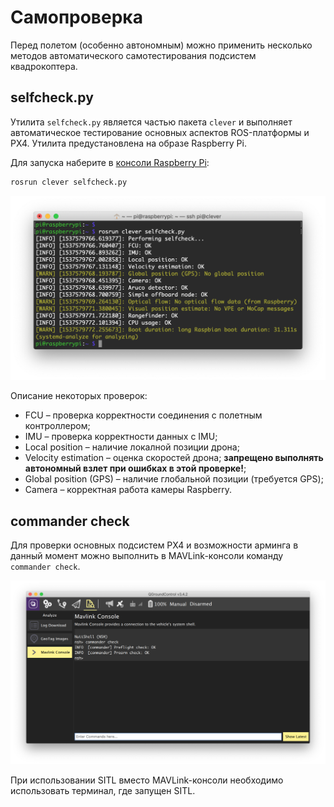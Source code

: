 # Самопроверка

Перед полетом (особенно автономным) можно применить несколько методов автоматического самотестирования подсистем квадрокоптера.

## <span>selfcheck</span>.py

Утилита `selfcheck.py` является частью пакета `clever` и выполняет автоматическое тестирование основных аспектов ROS-платформы и PX4. Утилита предустановлена на образе Raspberry Pi.

Для запуска наберите в [консоли Raspberry Pi](ssh.md):

```bash
rosrun clever selfcheck.py
```

<img src="assets/selfcheck.png">

Описание некоторых проверок:

* FCU – проверка корректности соединения с полетным контроллером;
* IMU – проверка корректности данных с IMU;
* Local position – наличие локалной позиции дрона;
* Velocity estimation – оценка скоростей дрона; **запрещено выполнять автономный взлет при ошибках в этой проверке!**;
* Global position (GPS) – наличие глобальной позиции (требуется GPS);
* Camera – корректная работа камеры Raspberry.

## commander check

Для проверки основных подсистем PX4 и возможности арминга в данный момент можно выполнить в MAVLink-консоли команду `commander check`.

<img src="assets/commander-check.png">

При использовании SITL вместо MAVLink-консоли необходимо использовать терминал, где запущен SITL.
